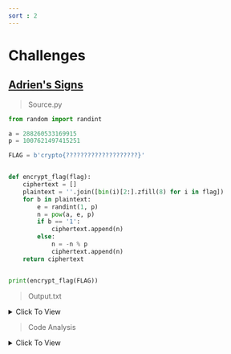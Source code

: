 ```yaml
---
sort : 2
---
```


# Challenges

## [Adrien's Signs](https://cryptohack.org/courses/modular/adrien/)

> Source.py

```python
from random import randint

a = 288260533169915
p = 1007621497415251

FLAG = b'crypto{????????????????????}'


def encrypt_flag(flag):
	ciphertext = []
	plaintext = ''.join([bin(i)[2:].zfill(8) for i in flag])
	for b in plaintext:
		e = randint(1, p)
		n = pow(a, e, p)
		if b == '1':
			ciphertext.append(n)
		else:
			n = -n % p
			ciphertext.append(n)
	return ciphertext


print(encrypt_flag(FLAG))
```





> Output.txt

<details markdown="1" style="dispaly=flex;"><summary>Click To View</summary>

<div markdown="1" style="font-size:xx-small">

```
[67594220461269, 501237540280788, 718316769824518, 296304224247167, 48290626940198, 30829701196032, 521453693392074, 840985324383794, 770420008897119, 745131486581197, 729163531979577, 334563813238599, 289746215495432, 538664937794468, 894085795317163, 983410189487558, 863330928724430, 996272871140947, 352175210511707, 306237700811584, 631393408838583, 589243747914057, 538776819034934, 365364592128161, 454970171810424, 986711310037393, 657756453404881, 388329936724352, 90991447679370, 714742162831112, 62293519842555, 653941126489711, 448552658212336, 970169071154259, 339472870407614, 406225588145372, 205721593331090, 926225022409823, 904451547059845, 789074084078342, 886420071481685, 796827329208633, 433047156347276, 21271315846750, 719248860593631, 534059295222748, 879864647580512, 918055794962142, 635545050939893, 319549343320339, 93008646178282, 926080110625306, 385476640825005, 483740420173050, 866208659796189, 883359067574584, 913405110264883, 898864873510337, 208598541987988, 23412800024088, 911541450703474, 57446699305445, 513296484586451, 180356843554043, 756391301483653, 823695939808936, 452898981558365, 383286682802447, 381394258915860, 385482809649632, 357950424436020, 212891024562585, 906036654538589, 706766032862393, 500658491083279, 134746243085697, 240386541491998, 850341345692155, 826490944132718, 329513332018620, 41046816597282, 396581286424992, 488863267297267, 92023040998362, 529684488438507, 925328511390026, 524897846090435, 413156582909097, 840524616502482, 325719016994120, 402494835113608, 145033960690364, 43932113323388, 683561775499473, 434510534220939, 92584300328516, 763767269974656, 289837041593468, 11468527450938, 628247946152943, 8844724571683, 813851806959975, 72001988637120, 875394575395153, 70667866716476, 75304931994100, 226809172374264, 767059176444181, 45462007920789, 472607315695803, 325973946551448, 64200767729194, 534886246409921, 950408390792175, 492288777130394, 226746605380806, 944479111810431, 776057001143579, 658971626589122, 231918349590349, 699710172246548, 122457405264610, 643115611310737, 999072890586878, 203230862786955, 348112034218733, 240143417330886, 927148962961842, 661569511006072, 190334725550806, 763365444730995, 516228913786395, 846501182194443, 741210200995504, 511935604454925, 687689993302203, 631038090127480, 961606522916414, 138550017953034, 932105540686829, 215285284639233, 772628158955819, 496858298527292, 730971468815108, 896733219370353, 967083685727881, 607660822695530, 650953466617730, 133773994258132, 623283311953090, 436380836970128, 237114930094468, 115451711811481, 674593269112948, 140400921371770, 659335660634071, 536749311958781, 854645598266824, 303305169095255, 91430489108219, 573739385205188, 400604977158702, 728593782212529, 807432219147040, 893541884126828, 183964371201281, 422680633277230, 218817645778789, 313025293025224, 657253930848472, 747562211812373, 83456701182914, 470417289614736, 641146659305859, 468130225316006, 46960547227850, 875638267674897, 662661765336441, 186533085001285, 743250648436106, 451414956181714, 527954145201673, 922589993405001, 242119479617901, 865476357142231, 988987578447349, 430198555146088, 477890180119931, 844464003254807, 503374203275928, 775374254241792, 346653210679737, 789242808338116, 48503976498612, 604300186163323, 475930096252359, 860836853339514, 994513691290102, 591343659366796, 944852018048514, 82396968629164, 152776642436549, 916070996204621, 305574094667054, 981194179562189, 126174175810273, 55636640522694, 44670495393401, 74724541586529, 988608465654705, 870533906709633, 374564052429787, 486493568142979, 469485372072295, 221153171135022, 289713227465073, 952450431038075, 107298466441025, 938262809228861, 253919870663003, 835790485199226, 655456538877798, 595464842927075, 191621819564547]
```

</div>

</details>



> Code Analysis

<details markdown="1" style="dispaly=flex;"><summary>Click To View</summary>

<div markdown="1">

```python
# we are having 2 numbers "a & p" and 7 known characters from the FLAG "crypto{"

# inside the "encrypt_flag" function :
'''
for each ord(char) in the flag, get the binary format of it with "bin(i)" (e.g. bin(ord('A')) = '0b101001')

then take only the binary number after the "0b" chars with [2:]

then fill left of the binary with a padding zeros to make it 8 bits binary with .zfill(8)  

then concatenate all the binary numbers into one long binary as a string called the plaintext 

now for every bit "b" in the plaintext, we will generate a random number between "1 and p (prime)" called "e" and calculate "n" out of it "n = pow(a, e, p)"

if the bit "b" = '1':
	we will append the number "n" into the ciphertext array  

else :
	we will append the "n" multiplied by -1 modulo "p"
'''


# so the givin output is an array of the appended "n or -n%p" values
```
<br>

<img  src="https://latex.codecogs.com/svg.image?\text{Since} \ n = a^{e} \mod p \ , \ \ \text{where} \ p \ \text{is a prime number and } 1 \leqslant e \leqslant p"/>

<br>

<img  src="https://latex.codecogs.com/svg.image?\text{then} \ a^{e} \equiv n \ (mod\ p)"/>

<br>

<img  src="https://latex.codecogs.com/svg.image?\text{sine we can represent } a^{e} \ \text{as} \ (a^{ \frac{e}{2} })^{2}"/>

<br>

<img  src="https://latex.codecogs.com/svg.image?\text{then } n \text{ is always a quadratic residue mod } p"/>

---

<img  src="https://latex.codecogs.com/svg.image?\text{Knowing the Legendre symbol methodology }"/>	

<br>

<img  src="https://latex.codecogs.com/svg.image? 1 \equiv \frac{q}{p} \equiv q^{(\frac{p-1}{2})} \ (mod\ p) \ \ \leftarrow \text{only when } q \text{ is quadratic residue mod } p"/>

---

<img  src="https://latex.codecogs.com/svg.image?\text{So if } n^{(\frac{p-1}{2})} \ mod\ p = 1   \ \ \rightarrow n \text{ quadratic residue mod } p \rightarrow \text{the corresponding bit is '1'}"/>	

<br>

<img  src="https://latex.codecogs.com/svg.image?\text{else } \rightarrow n \text{ quadratic non-residue mod } p \rightarrow \text{the corresponding bit is '0'}"/>	

<p> How ?? </p>

<img  src="https://latex.codecogs.com/svg.image?\text{we know that } -1 \equiv p-1 \ (mod\ p) \ , \ \text{and we find out } p-1 \text{ is quadratic non-residue}"/>	

<p> and from the properties of quadratic (non-)residues </p>

<img  src="https://latex.codecogs.com/svg.image?\text{Quadratic Residue} \times \text{Quadratic Non-Residue = Quadratic Non-Residue}"/>

<p> Thats Why </p>

<img  src="https://latex.codecogs.com/svg.image?\ \{n\} \text{ is Quadratic Residue and } \{(-1 \times n) \ mod\ p\} \text{ is Quadratic Non-Residue}"/>

</div>







</details>



<br>
<br>